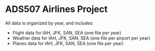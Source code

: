 # ADS507 Airlines Project

All data is organized by year, and includes:
* Flight data for IAH, JFK, SAN, SEA (one file per year)
* Weather data for IAH, JFK, SAN, SEA (one file per airport per year)
* Planes data for IAH, JFK, SAN, SEA (one file per year)
